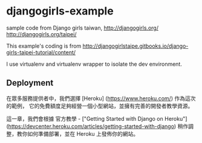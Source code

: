 # djangogirls-example
sample code from Django girls taiwan, http://djangogirls.org/
http://djangogirls.org/taipei/

This example's coding is from http://djangogirlstaipe.gitbooks.io/django-girls-taipei-tutorial/content/

I use virtualenv and virtualenv wrapper to isolate the dev environment.

## Deployment
在眾多服務提供者中，我們選擇 [Heroku] (https://www.heroku.com/) 作為這次的範例， 它的免費額度足夠經營一個小型網站，並擁有完善的開發者教學資源。

這一章，我們會根據 官方教學 - ["Getting Started with Django on Heroku"] (https://devcenter.heroku.com/articles/getting-started-with-django) 稍作調整，教你如何準備部署，並在 Heroku 上發佈你的網站。